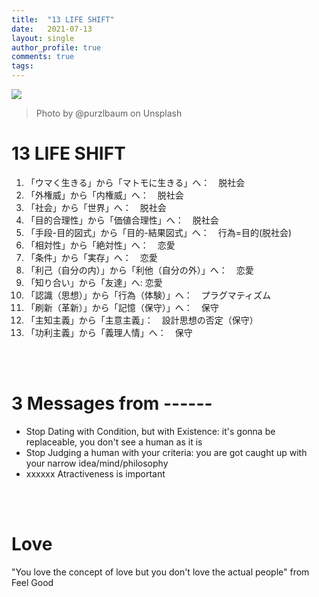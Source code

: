 ```yaml
---
title:  "13 LIFE SHIFT"
date:   2021-07-13
layout: single
author_profile: true
comments: true
tags:
---
```


![](https://images.unsplash.com/photo-1558522195-e1201b090344?ixid=MnwxMjA3fDB8MHxwaG90by1wYWdlfHx8fGVufDB8fHx8&ixlib=rb-1.2.1&auto=format&fit=crop&w=1050&q=80)
> Photo by @purzlbaum on Unsplash

# 13 LIFE SHIFT
1. 「ウマく生きる」から「マトモに生きる」へ：　脱社会
3. 「外権威」から「内権威」へ：　脱社会
6. 「社会」から「世界」へ：　脱社会
7. 「目的合理性」から「価値合理性」へ：　脱社会
8. 「手段-目的図式」から「目的-結果図式」へ：　行為=目的(脱社会)
9. 「相対性」から「絶対性」へ：　恋愛
10. 「条件」から「実存」へ：　恋愛 
11. 「利己（自分の内）」から「利他（自分の外）」へ：　恋愛 
12. 「知り合い」から「友達」へ: 恋愛
13. 「認識（思想）」から「行為（体験）」へ：　プラグマティズム
14.  「刷新（革新）」から「記憶（保守）」へ：　保守
15. 「主知主義」から「主意主義」：　設計思想の否定（保守）
16. 「功利主義」から「義理人情」へ：　保守


<br />
<br />

# 3 Messages from ------
- Stop Dating with Condition, but with Existence: it's gonna be replaceable, you don't see a human as it is
- Stop Judging a human with your criteria: you are got caught up with your narrow idea/mind/philosophy
- xxxxxx Atractiveness is important

<br />
<br />

# Love
"You love the concept of love but you don't love the actual people" from Feel Good


